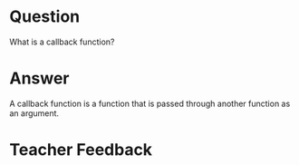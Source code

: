 # Question

What is a callback function?

# Answer
A callback function is a function that is passed through another function as an argument.

# Teacher Feedback
